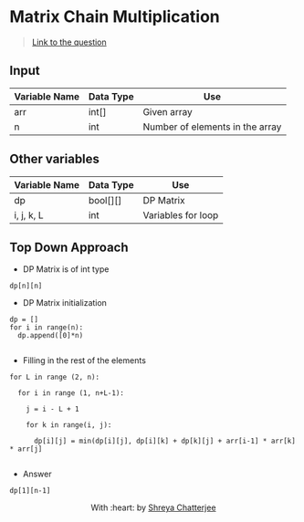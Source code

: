 # Matrix Chain Multiplication

> [Link to the question](https://www.geeksforgeeks.org/matrix-chain-multiplication-dp-8/)

## Input
| Variable Name | Data Type | Use | 
|---- | ----- | ----- |
| arr | int[] | Given array |
| n | int | Number of elements in the array |

## Other variables
| Variable Name | Data Type | Use | 
|---- | ----- | ----- |
| dp | bool[][] | DP Matrix |
| i, j, k, L | int | Variables for loop |


## Top Down Approach

- DP Matrix is of int type

`dp[n][n]`

- DP Matrix initialization

```
dp = []
for i in range(n):
  dp.append([0]*n)
 
```

- Filling in the rest of the elements

```
for L in range (2, n):

  for i in range (1, n+L-1):
  
    j = i - L + 1
    
    for k in range(i, j):
    
      dp[i][j] = min(dp[i][j], dp[i][k] + dp[k][j] + arr[i-1] * arr[k] * arr[j]
  
```

- Answer

`dp[1][n-1]`

<p align="center">
	With :heart: by <a href="https://github.com/Shreya549" target="_blank">Shreya Chatterjee</a>
</p>
